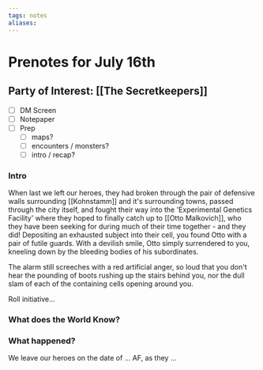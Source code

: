 ```yaml
---
tags: notes
aliases:
---
```


# Prenotes for July 16th
## Party of Interest: [[The Secretkeepers]]
- [ ] DM Screen
- [ ] Notepaper
- [ ] Prep
	- [ ] maps?
	- [ ] encounters / monsters?
	- [ ] intro / recap?

### Intro

When last we left our heroes, they had broken through the pair of defensive walls surrounding [[Kohnstamm]] and it's surrounding towns, passed through the city itself, and fought their way into the 'Experimental Genetics Facility' where they hoped to finally catch up to [[Otto Malkovich]], who they have been seeking for during much of their time together - and they did! Depositing an exhausted subject into their cell, you found Otto with a pair of futile guards. With a devilish smile, Otto simply surrendered to you, kneeling down by the bleeding bodies of his subordinates.

The alarm still screeches with a red artificial anger, so loud that you don't hear the pounding of boots rushing up the stairs behind you, nor the dull slam of each of the containing cells opening around you. 

Roll initiative...

### What does the World Know?




### What happened?


We leave our heroes on the date of ... AF, as they ...